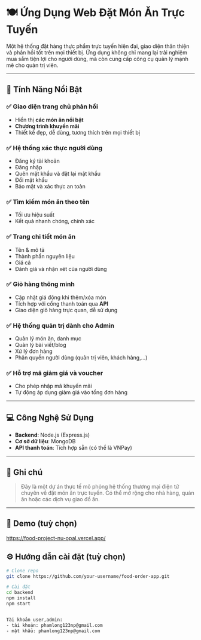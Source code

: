 # 🍽️ Ứng Dụng Web Đặt Món Ăn Trực Tuyến

Một hệ thống đặt hàng thực phẩm trực tuyến hiện đại, giao diện thân thiện và phản hồi tốt trên mọi thiết bị. Ứng dụng không chỉ mang lại trải nghiệm mua sắm tiện lợi cho người dùng, mà còn cung cấp công cụ quản lý mạnh mẽ cho quản trị viên.

---

## 🌟 Tính Năng Nổi Bật

### ✅ Giao diện trang chủ phản hồi
- Hiển thị **các món ăn nổi bật**
- **Chương trình khuyến mãi**
- Thiết kế đẹp, dễ dùng, tương thích trên mọi thiết bị

### ✅ Hệ thống xác thực người dùng
- Đăng ký tài khoản
- Đăng nhập
- Quên mật khẩu và đặt lại mật khẩu
- Đổi mật khẩu
- Bảo mật và xác thực an toàn

### ✅ Tìm kiếm món ăn theo tên
- Tối ưu hiệu suất
- Kết quả nhanh chóng, chính xác

### ✅ Trang chi tiết món ăn
- Tên & mô tả
- Thành phần nguyên liệu
- Giá cả
- Đánh giá và nhận xét của người dùng

### ✅ Giỏ hàng thông minh
- Cập nhật giá động khi thêm/xóa món
- Tích hợp với cổng thanh toán qua **API**
- Giao diện giỏ hàng trực quan, dễ sử dụng

### ✅ Hệ thống quản trị dành cho Admin
- Quản lý món ăn, danh mục
- Quản lý bài viết/blog
- Xử lý đơn hàng
- Phân quyền người dùng (quản trị viên, khách hàng,...)

### ✅ Hỗ trợ mã giảm giá và voucher
- Cho phép nhập mã khuyến mãi
- Tự động áp dụng giảm giá vào tổng đơn hàng

---

## 💻 Công Nghệ Sử Dụng
- **Backend**: Node.js (Express.js)
- **Cơ sở dữ liệu**: MongoDB
- **API thanh toán**: Tích hợp sẵn (có thể là VNPay)

---

## 📌 Ghi chú

> Đây là một dự án thực tế mô phỏng hệ thống thương mại điện tử chuyên về đặt món ăn trực tuyến. Có thể mở rộng cho nhà hàng, quán ăn hoặc các dịch vụ giao đồ ăn.

---

## 🚀 Demo (tuỳ chọn)
https://food-project-nu-opal.vercel.app/

## ⚙️ Hướng dẫn cài đặt (tuỳ chọn)
```bash
# Clone repo
git clone https://github.com/your-username/food-order-app.git

# Cài đặt 
cd backend
npm install
npm start


Tài khoản user,admin:
- tài khoản: phamlong123np@gmail.com
- mật khẩu: phamlong123np@gmail.com
